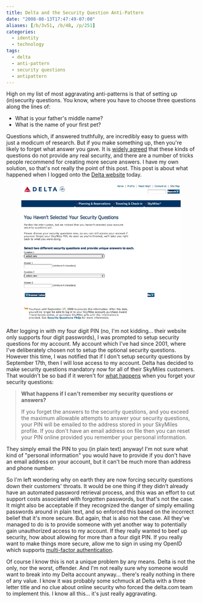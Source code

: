 ```yaml
---
title: Delta and the Security Question Anti-Pattern
date: "2008-08-13T17:47:49-07:00"
aliases: [/b/3v51, /b/4B, /p/251]
categories:
  - identity
  - technology
tags:
  - delta
  - anti-pattern
  - security questions
  - antipattern
---
```


High on my list of most aggravating anti-patterns is that of setting up (in)security questions. You know, where you
have to choose three questions along the lines of:

- What is your father's middle name?
- What is the name of your first pet?

Questions which, if answered truthfully, are incredibly easy to guess with just a modicum of research. But if you make
something up, then you're likely to forget what answer you gave. It is [widely agreed][] that these kinds of questions
do not provide any real security, and there are a number of tricks people recommend for creating more secure answers. I
have my own solution, so that's not really the point of this post. This post is about what happened when I logged onto
the [Delta website][] today.

<figure class="aligncenter">
  <img src="delta-security-questions.jpg" alt="Screenshot of Delta Airlines website prompting to setup security
  questions" class="border" width="700">
</figure>

After logging in with my four digit PIN (no, I'm not kidding... their website only
supports four digit passwords), I was prompted to setup security questions for my account. My account which I've had
since 2001, where I've deliberately chosen not to setup the optional security questions. However this time, I was
notified that if I don't setup security questions by September 17th, then I will lose access to my account. Delta has
decided to make security questions mandatory now for all of their SkyMiles customers. That wouldn't be so bad if it
weren't for [what happens][] when you forget your security questions:

> **What happens if I can't remember my security questions or answers?**
>
> If you forget the answers to the security questions, and you exceed the maximum
> allowable attempts to answer your security questions, your PIN will be emailed
> to the address stored in your SkyMiles profile. If you don't have an email address
> on file then you can reset your PIN online provided you remember your personal
> information.

They simply email the PIN to you (in plain text) anyway! I'm not sure what kind of "personal information" you would
have to provide if you don't have an email address on your account, but it can't be much more than address and phone
number.

So I'm left wondering why on earth they are now forcing security questions down their customers' throats. It would be
one thing if they didn't already have an automated password retrieval process, and this was an effort to cut support
costs associated with forgotten passwords, but that's not the case. It might also be acceptable if they recognized the
danger of simply emailing passwords around in plain text, and so enforced this based on the incorrect belief that it's
more secure. But again, that is also not the case. All they've managed to do is to provide someone with yet another
way to potentially gain unauthorized access to my account. If they really wanted to beef up security, how about
allowing for more than a four digit PIN. If you really want to make things more secure, allow me to sign in using my
OpenID which supports [multi-factor authentication][].

Of course I know this is not a unique problem by any means. Delta is not the only, nor the worst, offender. And I'm
not really sure why someone would want to break into my Delta account anyway... there's really nothing in there of any
value. I know it was probably some schmuck at Delta with a three letter title and no clue about online security who
forced the delta.com team to implement this. I know all this... it's just really aggravating.

[widely agreed]: http://www.google.com/search?q=%22security+questions%22
[Delta website]: http://www.delta.com/
[what happens]: https://www.delta.com/help/faqs/security_questions_faqs/index.jsp#cant_remember
[multi-factor authentication]: http://www.myvidoop.com/
